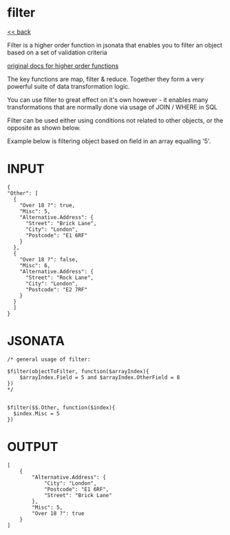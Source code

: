 # filter

[<< back](readme.md)

Filter is a higher order function in jsonata that enables
you to filter an object based on a set of validation criteria

[original docs for higher order functions](https://docs.jsonata.org/higher-order-functions)

The key functions are map, filter & reduce. Together they form a very powerful suite of data transformation logic.

You can use filter to great effect on it's own however - it enables many transformations
that are normally done via usage of JOIN / WHERE in SQL

Filter can be used either using conditions not related to other objects,
or the opposite as shown below.

Example below is filtering object based on field in an array equalling '5'.

# INPUT
```
{
"Other": [
  {
    "Over 18 ?": true,
    "Misc": 5,
    "Alternative.Address": {
      "Street": "Brick Lane",
      "City": "London",
      "Postcode": "E1 6RF"
    }
  },
  {
    "Over 18 ?": false,
    "Misc": 6,
    "Alternative.Address": {
      "Street": "Rock Lane",
      "City": "London",
      "Postcode": "E2 7RF"
    }
  }
  ]
}
```

# JSONATA
```
/* general usage of filter:

$filter(objectToFilter, function($arrayIndex){
    $arrayIndex.Field = 5 and $arrayIndex.OtherField = 8
})
*/


$filter($$.Other, function($index){
  $index.Misc = 5
})
```

# OUTPUT
```
[
    {
        "Alternative.Address": {
            "City": "London",
            "Postcode": "E1 6RF",
            "Street": "Brick Lane"
        },
        "Misc": 5,
        "Over 18 ?": true
    }
]

```